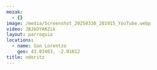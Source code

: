 ```yaml
---
mezak:
  - {}
image: /media/Screenshot_20250330_201915_YouTube.webp
video: JBJbOYAKZik
layout: parroquia
locations:
  - name: San Lorentzo
    geo: 43.03463, -2.01012
title: oderitz
---
```

